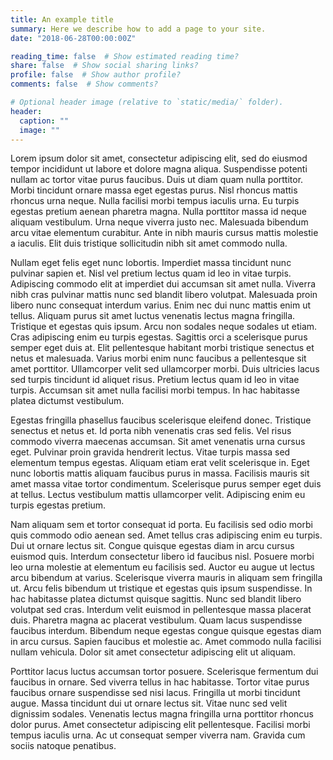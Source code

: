 ```yaml
---
title: An example title
summary: Here we describe how to add a page to your site.
date: "2018-06-28T00:00:00Z"

reading_time: false  # Show estimated reading time?
share: false  # Show social sharing links?
profile: false  # Show author profile?
comments: false  # Show comments?

# Optional header image (relative to `static/media/` folder).
header:
  caption: ""
  image: ""
---
```


Lorem ipsum dolor sit amet, consectetur adipiscing elit, sed do eiusmod tempor incididunt ut labore et dolore magna aliqua. Suspendisse potenti nullam ac tortor vitae purus faucibus. Duis ut diam quam nulla porttitor. Morbi tincidunt ornare massa eget egestas purus. Nisl rhoncus mattis rhoncus urna neque. Nulla facilisi morbi tempus iaculis urna. Eu turpis egestas pretium aenean pharetra magna. Nulla porttitor massa id neque aliquam vestibulum. Urna neque viverra justo nec. Malesuada bibendum arcu vitae elementum curabitur. Ante in nibh mauris cursus mattis molestie a iaculis. Elit duis tristique sollicitudin nibh sit amet commodo nulla.

Nullam eget felis eget nunc lobortis. Imperdiet massa tincidunt nunc pulvinar sapien et. Nisl vel pretium lectus quam id leo in vitae turpis. Adipiscing commodo elit at imperdiet dui accumsan sit amet nulla. Viverra nibh cras pulvinar mattis nunc sed blandit libero volutpat. Malesuada proin libero nunc consequat interdum varius. Enim nec dui nunc mattis enim ut tellus. Aliquam purus sit amet luctus venenatis lectus magna fringilla. Tristique et egestas quis ipsum. Arcu non sodales neque sodales ut etiam. Cras adipiscing enim eu turpis egestas. Sagittis orci a scelerisque purus semper eget duis at. Elit pellentesque habitant morbi tristique senectus et netus et malesuada. Varius morbi enim nunc faucibus a pellentesque sit amet porttitor. Ullamcorper velit sed ullamcorper morbi. Duis ultricies lacus sed turpis tincidunt id aliquet risus. Pretium lectus quam id leo in vitae turpis. Accumsan sit amet nulla facilisi morbi tempus. In hac habitasse platea dictumst vestibulum.

Egestas fringilla phasellus faucibus scelerisque eleifend donec. Tristique senectus et netus et. Id porta nibh venenatis cras sed felis. Vel risus commodo viverra maecenas accumsan. Sit amet venenatis urna cursus eget. Pulvinar proin gravida hendrerit lectus. Vitae turpis massa sed elementum tempus egestas. Aliquam etiam erat velit scelerisque in. Eget nunc lobortis mattis aliquam faucibus purus in massa. Facilisis mauris sit amet massa vitae tortor condimentum. Scelerisque purus semper eget duis at tellus. Lectus vestibulum mattis ullamcorper velit. Adipiscing enim eu turpis egestas pretium.

Nam aliquam sem et tortor consequat id porta. Eu facilisis sed odio morbi quis commodo odio aenean sed. Amet tellus cras adipiscing enim eu turpis. Dui ut ornare lectus sit. Congue quisque egestas diam in arcu cursus euismod quis. Interdum consectetur libero id faucibus nisl. Posuere morbi leo urna molestie at elementum eu facilisis sed. Auctor eu augue ut lectus arcu bibendum at varius. Scelerisque viverra mauris in aliquam sem fringilla ut. Arcu felis bibendum ut tristique et egestas quis ipsum suspendisse. In hac habitasse platea dictumst quisque sagittis. Nunc sed blandit libero volutpat sed cras. Interdum velit euismod in pellentesque massa placerat duis. Pharetra magna ac placerat vestibulum. Quam lacus suspendisse faucibus interdum. Bibendum neque egestas congue quisque egestas diam in arcu cursus. Sapien faucibus et molestie ac. Amet commodo nulla facilisi nullam vehicula. Dolor sit amet consectetur adipiscing elit ut aliquam.

Porttitor lacus luctus accumsan tortor posuere. Scelerisque fermentum dui faucibus in ornare. Sed viverra tellus in hac habitasse. Tortor vitae purus faucibus ornare suspendisse sed nisi lacus. Fringilla ut morbi tincidunt augue. Massa tincidunt dui ut ornare lectus sit. Vitae nunc sed velit dignissim sodales. Venenatis lectus magna fringilla urna porttitor rhoncus dolor purus. Amet consectetur adipiscing elit pellentesque. Facilisi morbi tempus iaculis urna. Ac ut consequat semper viverra nam. Gravida cum sociis natoque penatibus.